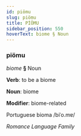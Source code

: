 ```yaml
---
id: piömu
slug: piömu
title: PİÖMU
sidebar_position: 550
hoverText: biome § Noun
---
```


### piömu

*biome* **§** Noun

**Verb**: to be a biome

**Noun**: biome

**Modifier**: biome-related

Portuguese bioma /biˈo.mɐ/

*Romance Language Family*